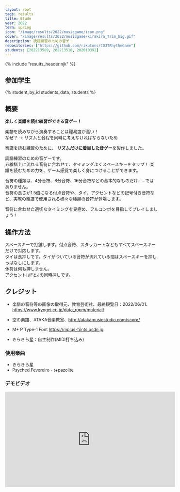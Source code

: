 ```yaml
---
layout: root
tags: results
title: Etude
year: 2022
term: spring
icon: "/image/results/2022/musicgame/icon.png"
cover: "/image/results/2022/musicgame/kirakira_Trim_big.gif"
description: 読譜練習のための音ゲー
repositories: ["https://github.com/rikutons/COJTRhythmGame"]
students: [202213589, 202213518, 202010392]
---
```


{% include "results_header.njk" %}

## 参加学生

{% student_by_id students_data, students %}

## 概要

**楽しく楽譜を読む練習ができる音ゲー​！**

楽譜を読みながら演奏することは難易度が高い！  
なぜ？ → リズムと音程を同時に考えなければならないため

楽譜を読む練習のために、
**リズムだけに着目した音ゲー**を製作しました。

読譜練習のための音ゲーです。  
五線譜上に流れる音符に合わせて、タイミングよくスペースキーをタップ！
楽譜を読むための力を、ゲーム感覚で楽しく身につけることができます。

音符の種類は、4分音符、8分音符、16分音符などの基本的なものだけ……ではありません。  
音符の長さが1.5倍になる付点音符や、タイ、アクセントなどの記号付き音符など、実際の楽譜で使用される様々な種類の音符が登場します。

音符に合わせた適切なタイミングを見極め、フルコンボを目指してプレイしましょう！

## 操作方法

スペースキーで打鍵します。付点音符、スタッカートなどもすべてスペースキーだけで対応します。  
タイは長押しです。タイがついている音符が流れている間はスペースキーを押しっぱなしにします。  
休符は何も押しません。  
アクセントはFとJの同時押しです。

## クレジット

- 楽譜の音符等の画像の取得元、教育芸術社、最終観覧日：2022/06/01、https://www.kyogei.co.jp/data_room/material/

- 空の楽譜、ATAKA音楽教室、http://atakamusicstudio.com/score/

- M+ P Type-1 Font https://mplus-fonts.osdn.jp

- きらきら星：自主制作(MIDI打ち込み)

### 使用楽曲

- きらきら星
- Psyched Fevereiro - t+pazolite

### デモビデオ

<div class="youtube">
<iframe width="560" height="315" src="https://www.youtube.com/embed/2D5kfpHlp8Y" title="YouTube video player" frameborder="0" allow="accelerometer; autoplay; clipboard-write; encrypted-media; gyroscope; picture-in-picture" allowfullscreen></iframe>
</div>
